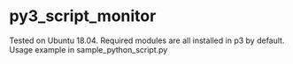 # py3_script_monitor
Tested on Ubuntu 18.04. Required modules are all installed in p3 by default.
Usage example in sample_python_script.py
